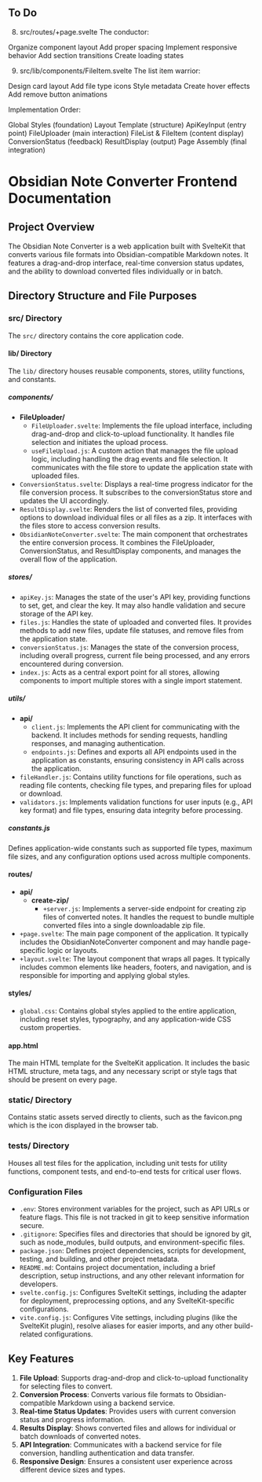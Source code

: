 ## To Do

8. src/routes/+page.svelte
The conductor:

Organize component layout
Add proper spacing
Implement responsive behavior
Add section transitions
Create loading states

9. src/lib/components/FileItem.svelte
The list item warrior:

Design card layout
Add file type icons
Style metadata
Create hover effects
Add remove button animations

Implementation Order:

Global Styles (foundation)
Layout Template (structure)
ApiKeyInput (entry point)
FileUploader (main interaction)
FileList & FileItem (content display)
ConversionStatus (feedback)
ResultDisplay (output)
Page Assembly (final integration)

# Obsidian Note Converter Frontend Documentation

## Project Overview

The Obsidian Note Converter is a web application built with SvelteKit that converts various file formats into Obsidian-compatible Markdown notes. It features a drag-and-drop interface, real-time conversion status updates, and the ability to download converted files individually or in batch.

## Directory Structure and File Purposes

### src/ Directory

The `src/` directory contains the core application code.

#### lib/ Directory

The `lib/` directory houses reusable components, stores, utility functions, and constants.

##### components/

- **FileUploader/**
  - `FileUploader.svelte`: Implements the file upload interface, including drag-and-drop and click-to-upload functionality. It handles file selection and initiates the upload process.
  - `useFileUpload.js`: A custom action that manages the file upload logic, including handling the drag events and file selection. It communicates with the file store to update the application state with uploaded files.
- `ConversionStatus.svelte`: Displays a real-time progress indicator for the file conversion process. It subscribes to the conversionStatus store and updates the UI accordingly.
- `ResultDisplay.svelte`: Renders the list of converted files, providing options to download individual files or all files as a zip. It interfaces with the files store to access conversion results.
- `ObsidianNoteConverter.svelte`: The main component that orchestrates the entire conversion process. It combines the FileUploader, ConversionStatus, and ResultDisplay components, and manages the overall flow of the application.

##### stores/

- `apiKey.js`: Manages the state of the user's API key, providing functions to set, get, and clear the key. It may also handle validation and secure storage of the API key.
- `files.js`: Handles the state of uploaded and converted files. It provides methods to add new files, update file statuses, and remove files from the application state.
- `conversionStatus.js`: Manages the state of the conversion process, including overall progress, current file being processed, and any errors encountered during conversion.
- `index.js`: Acts as a central export point for all stores, allowing components to import multiple stores with a single import statement.

##### utils/

- **api/**
  - `client.js`: Implements the API client for communicating with the backend. It includes methods for sending requests, handling responses, and managing authentication.
  - `endpoints.js`: Defines and exports all API endpoints used in the application as constants, ensuring consistency in API calls across the application.
- `fileHandler.js`: Contains utility functions for file operations, such as reading file contents, checking file types, and preparing files for upload or download.
- `validators.js`: Implements validation functions for user inputs (e.g., API key format) and file types, ensuring data integrity before processing.

##### constants.js

Defines application-wide constants such as supported file types, maximum file sizes, and any configuration options used across multiple components.

#### routes/

- **api/**
  - **create-zip/**
    - `+server.js`: Implements a server-side endpoint for creating zip files of converted notes. It handles the request to bundle multiple converted files into a single downloadable zip file.
- `+page.svelte`: The main page component of the application. It typically includes the ObsidianNoteConverter component and may handle page-specific logic or layouts.
- `+layout.svelte`: The layout component that wraps all pages. It typically includes common elements like headers, footers, and navigation, and is responsible for importing and applying global styles.

#### styles/

- `global.css`: Contains global styles applied to the entire application, including reset styles, typography, and any application-wide CSS custom properties.

#### app.html

The main HTML template for the SvelteKit application. It includes the basic HTML structure, meta tags, and any necessary script or style tags that should be present on every page.

### static/ Directory

Contains static assets served directly to clients, such as the favicon.png which is the icon displayed in the browser tab.

### tests/ Directory

Houses all test files for the application, including unit tests for utility functions, component tests, and end-to-end tests for critical user flows.

### Configuration Files

- `.env`: Stores environment variables for the project, such as API URLs or feature flags. This file is not tracked in git to keep sensitive information secure.
- `.gitignore`: Specifies files and directories that should be ignored by git, such as node_modules, build outputs, and environment-specific files.
- `package.json`: Defines project dependencies, scripts for development, testing, and building, and other project metadata.
- `README.md`: Contains project documentation, including a brief description, setup instructions, and any other relevant information for developers.
- `svelte.config.js`: Configures SvelteKit settings, including the adapter for deployment, preprocessing options, and any SvelteKit-specific configurations.
- `vite.config.js`: Configures Vite settings, including plugins (like the SvelteKit plugin), resolve aliases for easier imports, and any other build-related configurations.

## Key Features

1. **File Upload**: Supports drag-and-drop and click-to-upload functionality for selecting files to convert.
2. **Conversion Process**: Converts various file formats to Obsidian-compatible Markdown using a backend service.
3. **Real-time Status Updates**: Provides users with current conversion status and progress information.
4. **Results Display**: Shows converted files and allows for individual or batch downloads of converted notes.
5. **API Integration**: Communicates with a backend service for file conversion, handling authentication and data transfer.
6. **Responsive Design**: Ensures a consistent user experience across different device sizes and types.